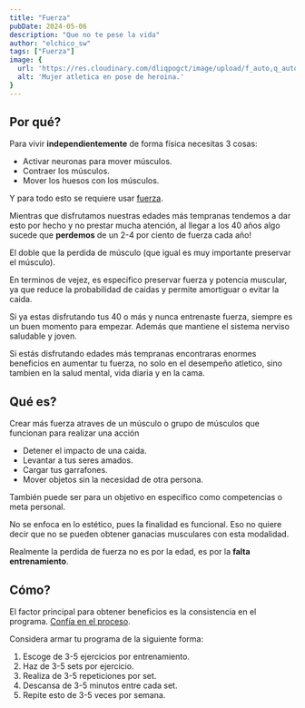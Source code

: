 ```yaml
---
title: "Fuerza"
pubDate: 2024-05-06
description: "Que no te pese la vida"
author: "elchico_sw"
tags: ["Fuerza"]
image: {
  url: 'https://res.cloudinary.com/dliqpogct/image/upload/f_auto,q_auto/v1/mysite/strength',
  alt: 'Mujer atletica en pose de heroina.'
}
---
```


## Por qué?

Para vivir **independientemente** de forma física necesitas 3 cosas:

- Activar neuronas para mover músculos.
- Contraer los músculos.
- Mover los huesos con los músculos.

Y para todo esto se requiere usar <u>fuerza</u>.

Mientras que disfrutamos nuestras edades más tempranas tendemos a dar esto por hecho y no prestar mucha atención, al llegar a los 40 años algo sucede que **perdemos** de un 2-4 por ciento de fuerza cada año! 

El doble que la perdida de músculo (que igual es muy importante preservar el músculo).

En terminos de vejez, es especifico preservar fuerza y potencia muscular, ya que reduce la probabilidad de caidas y permite amortiguar o evitar la caida.

Si ya estas disfrutando tus 40 o más y nunca entrenaste fuerza, siempre es un buen momento para empezar. Además que mantiene el sistema nerviso saludable y joven.

Si estás disfrutando edades más tempranas encontraras enormes beneficios en aumentar tu fuerza, no solo en el desempeño atletico, sino tambien en la salud mental, vida diaria y en la cama.

## Qué es?

Crear más fuerza atraves de un músculo o grupo de músculos que funcionan para realizar una acción

- Detener el impacto de una caida.
- Levantar a tus seres amados.
- Cargar tus garrafones.
- Mover objetos sin la necesidad de otra persona.

También puede ser para un objetivo en específico como competencias o meta personal.

No se enfoca en lo estético, pues la finalidad es funcional. Eso no quiere decir que no se pueden obtener ganacias musculares con esta modalidad. 

Realmente la perdida de fuerza no es por la edad, es por la **falta entrenamiento**.

## Cómo?

El factor principal para obtener beneficios es la consistencia en el programa. <u>Confía en el proceso</u>.

Considera armar tu programa de la siguiente forma:

1. Escoge de 3-5 ejercicios por entrenamiento.
2. Haz de 3-5 sets por ejercicio.
3. Realiza de 3-5 repeticiones por set.
4. Descansa de 3-5 minutos entre cada set.
5. Repite esto de 3-5 veces por semana.